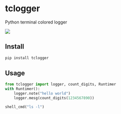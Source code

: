 # tclogger
Python terminal colored logger

![](https://img.shields.io/pypi/v/tclogger?label=tclogger&color=blue&cacheSeconds=60)

## Install
```sh
pip install tclogger
```

## Usage
```py
from tclogger import logger, count_digits, Runtimer
with Runtimer():
    logger.note("hello world")
    logger.mesg(count_digits(1234567890))

shell_cmd("ls -l")
```